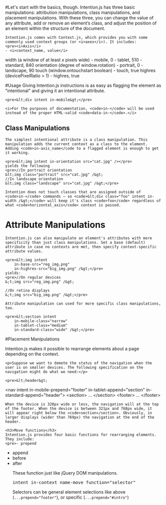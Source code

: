 #Let's start with the basics, though.
	Intention.js has three basic manipulations: attribution manipulations, class manipulations, and placement manipulations. With these three, you can change the value of any attribute, add or remove an element’s class, and adjust the position of an element within the structure of the document.
	
	Intention.js comes with Context.js, which provides you with some commonly used context groups (or <i>axes</i>). It includes:
	<pre><i>Axis</i>
	- <i>context_name, value</i>
	
width (a window of at least <i>x</i> pixels wide)
	- mobile, 0
	- tablet, 510
	- standard, 840
orientation (degree of window.rotation)
	- portrait, 0
	- landscape, 90
touch (window.ontouchstart boolean)
	- touch, true
highres (devicePixelRatio > 1)
	- highres, true
	</pre>
	
#Usage
	Giving Intention.js instructions is as easy as flagging the element as "intentional" and giving it an intentional attribute.
	
	<pre>&lt;div intent in-mobile&gt;</pre>
	
	<i>For the purposes of documentation, <code>in-</code> will be used instead of the proper HTML-valid <code>data-in-</code>.</i>

## Class Manipulations
	The simplest intentional attribute is a class manipulation. This manipulation adds the current context as a class to the element. Adding <code>in-axis_name</code to a flagged element is enough to get it working. 
	
	<pre>&lt;img intent in-orientation src="cat.jpg" /></pre>
	yields the following 
	<pre>//In portrait orientation
	&lt;img class="portrait" src="cat.jpg" /&gt;
	//In landscape orientation
	&lt;img class="landscape" src="cat.jpg" /&gt;</pre>
	
	Intention does not touch classes that are assigned outside of <code>in-</code> commands — so <code>&lt;div class="foo" intent in-width /&gt;</code> will keep it's class <code>foo</code> regardless of what <code>horizontal_axis</code> context is passed.
	
# Attribute Manipulations
	Intention.js can also manipulate an element's attributes with more specificity than just class manipulations. Set a base (default) attribute in case no contexts are met, then specify context-specific attribute values.
	
	<pre>&lt;img intent
		in-base-src="reg_img.png"
		in-highres-src="big_img.png" /&gt;</pre>
	yields:
	<pre>//On regular devices
	&;t;img src="reg_img.png" /&gt;
	
	//On retina displays
	&;t;img src="big_img.png" /&gt;</pre>
	
	Attribute manipulation can used for more specific class manipulations, too. 
	
	<pre>&lt;section intent 
		in-mobile-class="narrow"
		in-tablet-class="medium"
		in-standard-class="wide" /&gt;</pre>

#Placement Manipulations
	<p>Intention.js makes it possible to rearrange elements about a page depending on the context. </p>
	
	<p>Suppose we want to demote the status of the navigation when the user is on smaller devices. The following specification on the navigation might do what we need:</p>
	
	<pre>&lt;header&gt;
   &lt;nav intent 
      in-mobile-prepend="footer"
      in-tablet-append="section"
      in-standard-append="header"&gt;
   &lt;section&gt; ... &lt;/section&gt;
   &lt;footer&gt; ... &lt;/footer&gt;</pre>
	
	When the device is 320px wide or less, the navigation will at the top of the footer. When the device is between 321px and 768px wide, it will appear right below the <code>section</section>. Obviously, in larger displays (wider than 769px) the navigation at the end of the  header.
	
	<h3>Move functions</h3>
	Intention.js provides four basic functions for rearranging elements. They include:
	<pre>- prepend
- append
- before
- after</pre>
 	<p>These function just like jQuery DOM manipulations.</p>
 	<pre>intent in-context_name-move_function="selector"</pre>
 	<p>Selectors can be general element selections like above (<code>...prepend="footer"</code>), or specific (<code>...prepend="#intro"</code>)</p>
	
	
	
	
	
	
	
	
	
	
	
	
	
	
